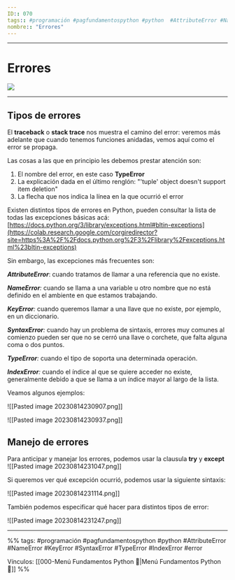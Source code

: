 ```yaml
---
ID:: 070
tags:: #programación #pagfundamentospython #python  #AttributeError #NameError #KeyError #SyntaxError #TypeError #IndexError #error
nombre:: "Errores"
---
```

___
# Errores
![](https://youtu.be/EVZ7HRUBDc4?t=1376)
___

## Tipos de errores

El **traceback** o **stack trace** nos muestra el camino del error: veremos más adelante que cuando tenemos funciones anidadas, vemos aquí como el error se propaga.

Las cosas a las que en principio les debemos prestar atención son:

1. El nombre del error, en este caso **TypeError**
2. La explicación dada en el último renglón: "'tuple' object doesn't support item deletion"
3. La flecha que nos indica la línea en la que ocurrió el error


Existen distintos tipos de errores en Python, pueden consultar la lista de todas las excepciones básicas acá: [https://docs.python.org/3/library/exceptions.html#bltin-exceptions](https://colab.research.google.com/corgiredirector?site=https%3A%2F%2Fdocs.python.org%2F3%2Flibrary%2Fexceptions.html%23bltin-exceptions)

Sin embargo, las excepciones más frecuentes son:

_**AttributeError**_: cuando tratamos de llamar a una referencia que no existe.

_**NameError**:_ cuando se llama a una variable u otro nombre que no está definido en el ambiente en que estamos trabajando.

_**KeyError**:_ cuando queremos llamar a una llave que no existe, por ejemplo, en un diccionario.

_**SyntaxError**:_ cuando hay un problema de sintaxis, errores muy comunes al comienzo pueden ser que no se cerró una llave o corchete, que falta alguna coma o dos puntos.

_**TypeError**:_ cuando el tipo de soporta una determinada operación.

_**IndexError**:_ cuando el índice al que se quiere acceder no existe, generalmente debido a que se llama a un índice mayor al largo de la lista.


Veamos algunos ejemplos:

![[Pasted image 20230814230907.png]]

![[Pasted image 20230814230937.png]]


## Manejo de errores
Para anticipar y manejar los errores, podemos usar la clausula **try** y **except**
![[Pasted image 20230814231047.png]]

Si queremos ver qué excepción ocurrió, podemos usar la siguiente sintaxis:

![[Pasted image 20230814231114.png]]

También podemos especificar qué hacer para distintos tipos de error:

![[Pasted image 20230814231247.png]]



___

%%
tags:  #programación #pagfundamentospython #python   #AttributeError #NameError #KeyError #SyntaxError #TypeError #IndexError #error

Vínculos:   [[000-Menú Fundamentos Python 📃|Menú Fundamentos Python 📃]]
%%